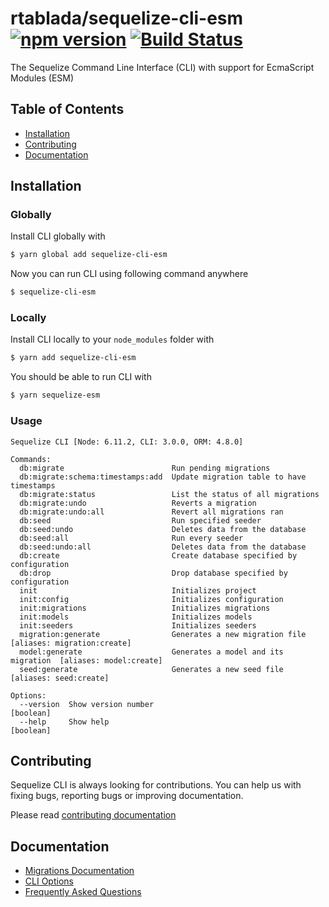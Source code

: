# rtablada/sequelize-cli-esm [![npm version](https://badge.fury.io/js/sequelize-cli-esm.svg)](https://badge.fury.io/js/sequelize-cli-esm) [![Build Status](https://travis-ci.org/rtablada/sequelize-cli-esm.svg?branch=master)](https://travis-ci.org/rtablada/sequelize-cli-esm)

The Sequelize Command Line Interface (CLI) with support for EcmaScript Modules (ESM)

## Table of Contents
- [Installation](#installation)
- [Contributing](#contributing)
- [Documentation](#documentation)

## Installation

### Globally
Install CLI globally with

```bash
$ yarn global add sequelize-cli-esm
```

Now you can run CLI using following command anywhere

```bash
$ sequelize-cli-esm
```

### Locally
Install CLI locally to your `node_modules` folder with

```bash
$ yarn add sequelize-cli-esm
```

You should be able to run CLI with

```bash
$ yarn sequelize-esm
```

### Usage
```
Sequelize CLI [Node: 6.11.2, CLI: 3.0.0, ORM: 4.8.0]

Commands:
  db:migrate                        Run pending migrations
  db:migrate:schema:timestamps:add  Update migration table to have timestamps
  db:migrate:status                 List the status of all migrations
  db:migrate:undo                   Reverts a migration
  db:migrate:undo:all               Revert all migrations ran
  db:seed                           Run specified seeder
  db:seed:undo                      Deletes data from the database
  db:seed:all                       Run every seeder
  db:seed:undo:all                  Deletes data from the database
  db:create                         Create database specified by configuration
  db:drop                           Drop database specified by configuration
  init                              Initializes project
  init:config                       Initializes configuration
  init:migrations                   Initializes migrations
  init:models                       Initializes models
  init:seeders                      Initializes seeders
  migration:generate                Generates a new migration file       [aliases: migration:create]
  model:generate                    Generates a model and its migration  [aliases: model:create]
  seed:generate                     Generates a new seed file            [aliases: seed:create]

Options:
  --version  Show version number                                         [boolean]
  --help     Show help                                                   [boolean]
```

## Contributing

Sequelize CLI is always looking for contributions. You can help us with fixing bugs, reporting bugs or improving documentation.

Please read [contributing documentation](CONTRIBUTING.md)

## Documentation

- [Migrations Documentation](http://docs.sequelizejs.com/manual/tutorial/migrations.html)
- [CLI Options](docs/README.md)
- [Frequently Asked Questions](docs/FAQ.md)
